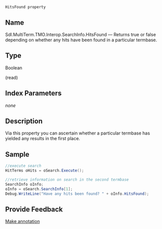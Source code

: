 

# 
    HitsFound property



## Name

Sdl.MultiTerm.TMO.Interop.SearchInfo.HitsFound —          Returns true or false depending on whether any hits have been found in a particular termbase.



## Type

Boolean

(read)



## Index Parameters
*none*


## Description



Via this property you can ascertain whether a particular termbase has yielded any results in the first place.



## Sample


```cs
//execute search
HitTerms oHits = oSearch.Execute();

//retrieve information on search in the second termbase
SearchInfo oInfo;
oInfo = oSearch.SearchInfo[1];
Debug.WriteLine("Have any hits been found? " + oInfo.HitsFound);
```



## Provide Feedback

[Make annotation](mailto:sdk-feedback@sdl.com&amp;subject=Reference%20for%20Sdl.MultiTerm.TMO.Interop.SearchInfo.HitsFound)

